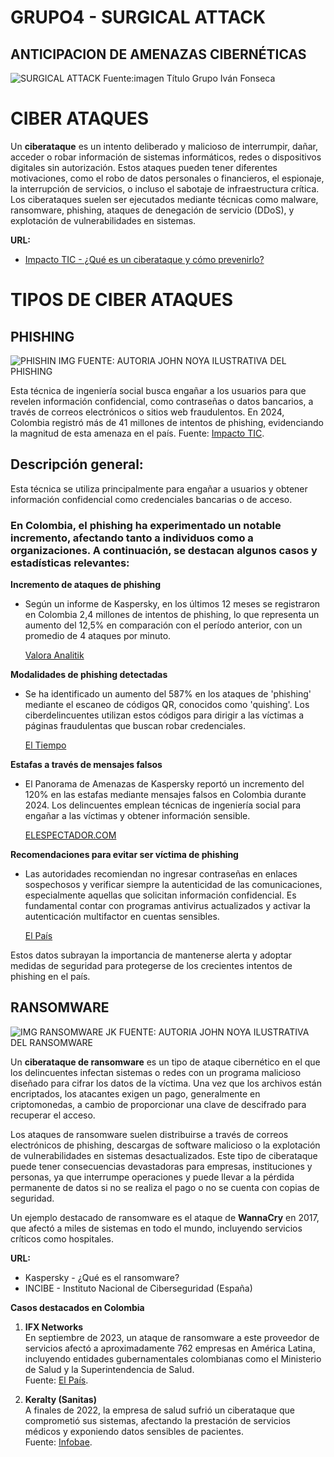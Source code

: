 # GRUPO4 - SURGICAL ATTACK
## ANTICIPACION DE AMENAZAS CIBERNÉTICAS
![SURGICAL ATTACK](https://github.com/user-attachments/assets/7e34f18c-cc39-4e30-aa6e-db8c07133a33)
Fuente:imagen Título Grupo Iván Fonseca
# CIBER ATAQUES

Un **ciberataque** es un intento deliberado y malicioso de interrumpir, dañar, acceder o robar información de sistemas informáticos, redes o dispositivos digitales sin autorización. Estos ataques pueden tener diferentes motivaciones, como el robo de datos personales o financieros, el espionaje, la interrupción de servicios, o incluso el sabotaje de infraestructura crítica. Los ciberataques suelen ser ejecutados mediante técnicas como malware, ransomware, phishing, ataques de denegación de servicio (DDoS), y explotación de vulnerabilidades en sistemas.

**URL:**

-   [Impacto TIC - ¿Qué es un ciberataque y cómo prevenirlo?](https://impactotic.co/tecnologia/157-000-ciberataques-diarios-en-colombia-en-el-2023/?utm_source=chatgpt.com)


# TIPOS DE CIBER ATAQUES

## PHISHING
![PHISHIN IMG](https://github.com/user-attachments/assets/167e3eaf-e74e-49cb-b7bb-311a4df7454b)
FUENTE: AUTORIA JOHN NOYA ILUSTRATIVA DEL PHISHING

Esta técnica de ingeniería social busca engañar a los usuarios para que revelen información confidencial, como contraseñas o datos bancarios, a través de correos electrónicos o sitios web fraudulentos. En 2024, Colombia registró más de 41 millones de intentos de phishing, evidenciando la magnitud de esta amenaza en el país.
Fuente: [Impacto TIC](https://impactotic.co/tecnologia/157-000-ciberataques-diarios-en-colombia-en-el-2023/?utm_source=chatgpt.com).

## **Descripción general:**
Esta técnica se utiliza principalmente para engañar a usuarios y obtener información confidencial como credenciales bancarias o de acceso.

### En Colombia, el phishing ha experimentado un notable incremento, afectando tanto a individuos como a organizaciones. A continuación, se destacan algunos casos y estadísticas relevantes:

**Incremento de ataques de phishing**

-   Según un informe de Kaspersky, en los últimos 12 meses se registraron en Colombia 2,4 millones de intentos de phishing, lo que representa un aumento del 12,5% en comparación con el período anterior, con un promedio de 4 ataques por minuto.
    
    [Valora Analitik](https://www.valoraanalitik.com/ciberataque-el-phishing-se-ha-incrementado-en-colombia/?utm_source=chatgpt.com)
    

**Modalidades de phishing detectadas**

-   Se ha identificado un aumento del 587% en los ataques de 'phishing' mediante el escaneo de códigos QR, conocidos como 'quishing'. Los ciberdelincuentes utilizan estos códigos para dirigir a las víctimas a páginas fraudulentas que buscan robar credenciales.
    
    [El Tiempo](https://www.eltiempo.com/tecnosfera/novedades-tecnologia/expertos-en-ciberseguridad-identifican-aumento-en-los-ataques-phishing-con-codigos-qr-821368?utm_source=chatgpt.com)
    

**Estafas a través de mensajes falsos**

-   El Panorama de Amenazas de Kaspersky reportó un incremento del 120% en las estafas mediante mensajes falsos en Colombia durante 2024. Los delincuentes emplean técnicas de ingeniería social para engañar a las víctimas y obtener información sensible.
    
    [ELESPECTADOR.COM](https://www.elespectador.com/tecnologia/ojo-aumentan-en-un-120-las-estafas-en-colombia-a-traves-de-mensajes-falsos/?utm_source=chatgpt.com)
    

**Recomendaciones para evitar ser víctima de phishing**

-   Las autoridades recomiendan no ingresar contraseñas en enlaces sospechosos y verificar siempre la autenticidad de las comunicaciones, especialmente aquellas que solicitan información confidencial. Es fundamental contar con programas antivirus actualizados y activar la autenticación multifactor en cuentas sensibles.
    
    [El País](https://www.elpais.com.co/judicial/phishing-el-delito-cibernetico-que-tiene-en-alerta-a-las-autoridades-en-colombia-conozca-como-no-ser-victima-2629.html?utm_source=chatgpt.com)
    

Estos datos subrayan la importancia de mantenerse alerta y adoptar medidas de seguridad para protegerse de los crecientes intentos de phishing en el país.


## RANSOMWARE  

![IMG RANSOMWARE JK](https://github.com/user-attachments/assets/005ee7f2-d2c0-4794-87c0-649dfd20de1b)
FUENTE: AUTORIA JOHN NOYA ILUSTRATIVA DEL RANSOMWARE

Un **ciberataque de ransomware** es un tipo de ataque cibernético en el que los delincuentes infectan sistemas o redes con un programa malicioso diseñado para cifrar los datos de la víctima. Una vez que los archivos están encriptados, los atacantes exigen un pago, generalmente en criptomonedas, a cambio de proporcionar una clave de descifrado para recuperar el acceso.

Los ataques de ransomware suelen distribuirse a través de correos electrónicos de phishing, descargas de software malicioso o la explotación de vulnerabilidades en sistemas desactualizados. Este tipo de ciberataque puede tener consecuencias devastadoras para empresas, instituciones y personas, ya que interrumpe operaciones y puede llevar a la pérdida permanente de datos si no se realiza el pago o no se cuenta con copias de seguridad.

Un ejemplo destacado de ransomware es el ataque de **WannaCry** en 2017, que afectó a miles de sistemas en todo el mundo, incluyendo servicios críticos como hospitales.

**URL:**

-   Kaspersky - ¿Qué es el ransomware?
-   INCIBE - Instituto Nacional de Ciberseguridad (España)

**Casos destacados en Colombia**

1.  **IFX Networks**  
    En septiembre de 2023, un ataque de ransomware a este proveedor de servicios afectó a aproximadamente 762 empresas en América Latina, incluyendo entidades gubernamentales colombianas como el Ministerio de Salud y la Superintendencia de Salud.  
    Fuente: [El País](https://www.elpais.com.co/judicial/cuatro-puntos-clave-para-entender-el-ataque-cibernetico-que-esta-atravesando-colombia-1459.html?utm_source=chatgpt.com).
    
2.  **Keralty (Sanitas)**  
    A finales de 2022, la empresa de salud sufrió un ciberataque que comprometió sus sistemas, afectando la prestación de servicios médicos y exponiendo datos sensibles de pacientes.  
    Fuente: [Infobae](https://www.infobae.com/america/tecno/2023/01/02/las-34-empresas-que-fueron-hackeadas-en-colombia-durante-2022/?utm_source=chatgpt.com).
